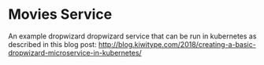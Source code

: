 # Movies Service
An example dropwizard dropwizard service that can be run in kubernetes as described in this blog post: http://blog.kiwitype.com/2018/creating-a-basic-dropwizard-microservice-in-kubernetes/
